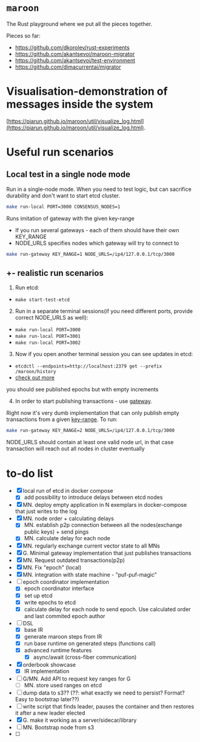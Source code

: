 # `maroon`

The Rust playground where we put all the pieces together.

Pieces so far:

* https://github.com/dkorolev/rust-experiments
* https://github.com/akantsevoi/maroon-migrator
* https://github.com/akantsevoi/test-environment
* https://github.com/dimacurrentai/migrator

# Visualisation-demonstration of messages inside the system

[https://piarun.github.io/maroon/util/visualize_log.html](https://piarun.github.io/maroon/util/visualize_log.html).

# Useful run scenarios

## Local test in a single node mode

Run in a single-node mode. When you need to test logic, but can sacrifice durability and don't want to start etcd cluster.
```bash
make run-local PORT=3000 CONSENSUS_NODES=1
```

Runs imitation of gateway with the given key-range
- If you run several gateways - each of them should have their own KEY_RANGE
- NODE_URLS specifies nodes which gateway will try to connect to
```bash
make run-gateway KEY_RANGE=1 NODE_URLS=/ip4/127.0.0.1/tcp/3000
```

## +- realistic run scenarios

1. Run etcd:
- `make start-test-etcd`

2. Run in a separate terminal sessions(if you need different ports, provide correct NODE_URLS as well):
- `make run-local PORT=3000`
- `make run-local PORT=3001`
- `make run-local PORT=3002`

3. Now if you open another terminal session you can see updates in etcd:
- `etcdctl --endpoints=http://localhost:2379 get --prefix /maroon/history`
- [check out more](./epoch_coordinator/docker/etcd/Readme.md)

you should see published epochs but with empty increments

4. In order to start publishing transactions - use [gateway](./docs/gateway.md).

Right now it's very dumb implementation that can only publish empty transactions from a given [key-range](./docs/keys-range.md). To run:
```sh
make run-gateway KEY_RANGE=2 NODE_URLS=/ip4/127.0.0.1/tcp/3000
```

NODE_URLS should contain at least one valid node url, in that case transaction will reach out all nodes in cluster eventually


# to-do list
- [X] local run of etcd in docker compose
    - [X] add possibility to introduce delays between etcd nodes
- [X] MN. deploy empty application in N exemplars in docker-compose that just writes to the log
- [X] MN. node order + calculating delays
    - [X] MN. establish p2p connection between all the nodes(exchange public keys) + send pings
    - [X] MN. calculate delay for each node
- [X] MN. regularly exchange current vector state to all MNs
- [X] G. Minimal gateway implementation that just publishes transactions
- [X] MN. Request outdated transactions(p2p)
- [X] MN. Fix "epoch" (local)
- [X] MN. integration with state machine - "puf-puf-magic"
- [ ] epoch coordinator implementation
  - [x] epoch coordinator interface
  - [x] set up etcd
  - [x] write epochs to etcd
  - [x] calculate delay for each node to send epoch. Use calculated order and last commited epoch author
- [ ] DSL
    - [X] base IR
    - [X] generate maroon steps from IR
    - [X] run base runtime on generated steps (functions call)
    - [X] advanced runtime features
        - [X] async/await (cross-fiber communication)
- [X] orderbook showcase
    - [X] IR implementation
- [ ] G/MN. Add API to request key ranges for G
    - [ ] MN. store used ranges on etcd
- [ ] dump data to s3?? (??: what exactly we need to persist? Format? Easy to bootstrap later??)
- [ ] write script that finds leader, pauses the container and then restores it after a new leader elected
- [X] G. make it working as a server/sidecar/library
- [ ] MN. Bootstrap node from s3
- [ ] 